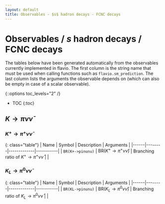 ```yaml
---
layout: default
title: Observables - $s$ hadron decays - FCNC decays
---
```


# Observables / $s$ hadron decays / FCNC decays



The tables below have been generated automatically from the observables currently
implemented in flavio. The first column is the string name that must  be used
when calling functions such as `flavio.sm_prediction`. The last column lists
the arguments the observable depends on (which can also be empty in case of
a scalar observable).



{::options toc_levels="2" /}

* TOC
{:toc}

## $K\to \pi\nu\bar\nu$

### $K^+\to\pi^+\nu\bar\nu$

{: class="table"}
| Name | Symbol | Description | Arguments |
|------|--------|-------------|-----------|
| `BR(K+->pinunu)` | $\text{BR}(K^+\to\pi^+\nu\bar\nu)$ | Branching ratio of $K^+\to\pi^+\nu\bar\nu$ |  |


### $K_L\to\pi^0\nu\bar\nu$

{: class="table"}
| Name | Symbol | Description | Arguments |
|------|--------|-------------|-----------|
| `BR(KL->pinunu)` | $\text{BR}(K_L\to\pi^0\nu\bar\nu)$ | Branching ratio of $K_L\to\pi^0\nu\bar\nu$ |  |


